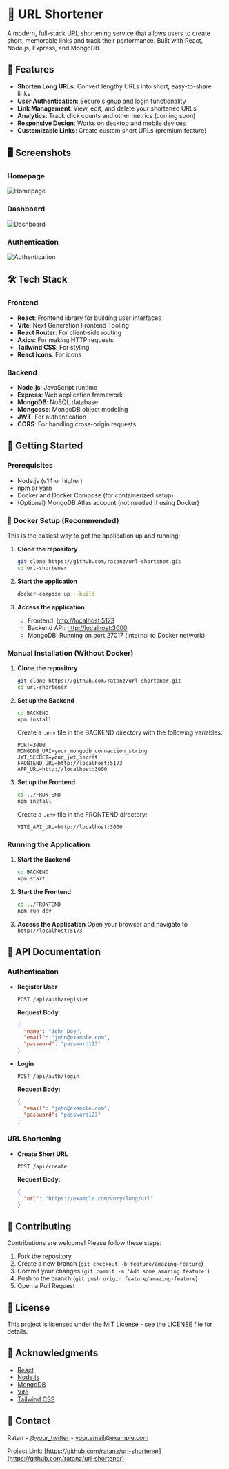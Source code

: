 # 🔗 URL Shortener

A modern, full-stack URL shortening service that allows users to create short, memorable links and track their performance. Built with React, Node.js, Express, and MongoDB.

## 🚀 Features

- **Shorten Long URLs**: Convert lengthy URLs into short, easy-to-share links
- **User Authentication**: Secure signup and login functionality
- **Link Management**: View, edit, and delete your shortened URLs
- **Analytics**: Track click counts and other metrics (coming soon)
- **Responsive Design**: Works on desktop and mobile devices
- **Customizable Links**: Create custom short URLs (premium feature)


## 🖥️ Screenshots

### Homepage

![Homepage](https://github.com/ratanz/url-shortener/assets/14976309/8e5b6dfb-2e7c-4d2c-8e0a-4d3b3c8a3e1d)

### Dashboard

![Dashboard](https://github.com/ratanz/url-shortener/assets/14976309/8e5b6dfb-2e7c-4d2c-8e0a-4d3b3c8a3e1d)

### Authentication

![Authentication](https://github.com/ratanz/url-shortener/assets/14976309/8e5b6dfb-2e7c-4d2c-8e0a-4d3b3c8a3e1d)

## 🛠️ Tech Stack

### Frontend

- **React**: Frontend library for building user interfaces
- **Vite**: Next Generation Frontend Tooling
- **React Router**: For client-side routing
- **Axios**: For making HTTP requests
- **Tailwind CSS**: For styling
- **React Icons**: For icons

### Backend

- **Node.js**: JavaScript runtime
- **Express**: Web application framework
- **MongoDB**: NoSQL database
- **Mongoose**: MongoDB object modeling
- **JWT**: For authentication
- **CORS**: For handling cross-origin requests


## 🚀 Getting Started

### Prerequisites

- Node.js (v14 or higher)
- npm or yarn
- Docker and Docker Compose (for containerized setup)
- (Optional) MongoDB Atlas account (not needed if using Docker)

### 🐳 Docker Setup (Recommended)

This is the easiest way to get the application up and running:

1. **Clone the repository**
   ```bash
   git clone https://github.com/ratanz/url-shortener.git
   cd url-shortener
   ```

2. **Start the application**
   ```bash
   docker-compose up --build
   ```

3. **Access the application**
   - Frontend: [http://localhost:5173](http://localhost:5173)
   - Backend API: [http://localhost:3000](http://localhost:3000)
   - MongoDB: Running on port 27017 (internal to Docker network)

### Manual Installation (Without Docker)

1. **Clone the repository**
   ```bash
   git clone https://github.com/ratanz/url-shortener.git
   cd url-shortener
   ```

2. **Set up the Backend**
   ```bash
   cd BACKEND
   npm install
   ```
   
   Create a `.env` file in the BACKEND directory with the following variables:
   ```env
   PORT=3000
   MONGODB_URI=your_mongodb_connection_string
   JWT_SECRET=your_jwt_secret
   FRONTEND_URL=http://localhost:5173
   APP_URL=http://localhost:3000
   ```

3. **Set up the Frontend**
   ```bash
   cd ../FRONTEND
   npm install
   ```
   
   Create a `.env` file in the FRONTEND directory:
   ```env
   VITE_API_URL=http://localhost:3000
   ```

### Running the Application

1. **Start the Backend**
   ```bash
   cd BACKEND
   npm start
   ```

2. **Start the Frontend**
   ```bash
   cd ../FRONTEND
   npm run dev
   ```

3. **Access the Application**
   Open your browser and navigate to `http://localhost:5173`

## 📝 API Documentation

### Authentication

- **Register User**
  ```
  POST /api/auth/register
  ```
  
  **Request Body:**
  ```json
  {
    "name": "John Doe",
    "email": "john@example.com",
    "password": "password123"
  }
  ```

- **Login**
  ```
  POST /api/auth/login
  ```
  
  **Request Body:**
  ```json
  {
    "email": "john@example.com",
    "password": "password123"
  }
  ```

### URL Shortening

- **Create Short URL**
  ```
  POST /api/create
  ```
  
  **Request Body:**
  ```json
  {
    "url": "https://example.com/very/long/url"
  }
  ```

## 🤝 Contributing

Contributions are welcome! Please follow these steps:

1. Fork the repository
2. Create a new branch (`git checkout -b feature/amazing-feature`)
3. Commit your changes (`git commit -m 'Add some amazing feature'`)
4. Push to the branch (`git push origin feature/amazing-feature`)
5. Open a Pull Request

## 📄 License

This project is licensed under the MIT License - see the [LICENSE](LICENSE) file for details.

## 🙏 Acknowledgments

- [React](https://reactjs.org/)
- [Node.js](https://nodejs.org/)
- [MongoDB](https://www.mongodb.com/)
- [Vite](https://vitejs.dev/)
- [Tailwind CSS](https://tailwindcss.com/)

## 📧 Contact

Ratan - [@your_twitter](https://twitter.com/your_twitter) - your.email@example.com

Project Link: [https://github.com/ratanz/url-shortener](https://github.com/ratanz/url-shortener)
